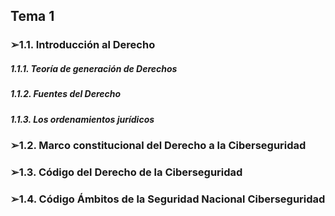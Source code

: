 ## Tema 1 
### ➢1.1. Introducción al Derecho 
##### 1.1.1. Teoría de generación de Derechos 
##### 1.1.2. Fuentes del Derecho 
##### 1.1.3. Los ordenamientos jurídicos 

### ➢1.2. Marco constitucional del Derecho a la Ciberseguridad 


### ➢1.3. Código del Derecho de la Ciberseguridad 


### ➢1.4. Código Ámbitos de la Seguridad Nacional Ciberseguridad